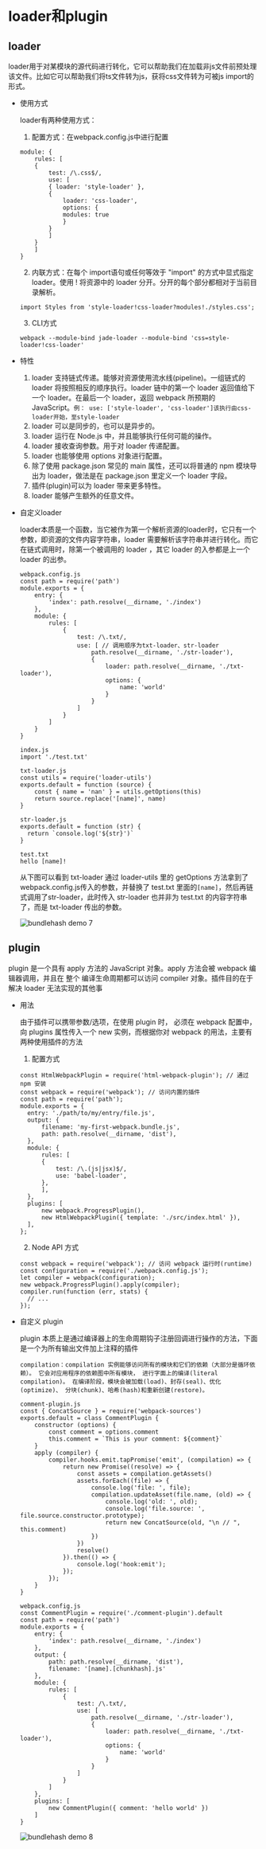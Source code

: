 # loader和plugin

## loader

loader用于对某模块的源代码进行转化，它可以帮助我们在加载非js文件前预处理该文件。比如它可以帮助我们将ts文件转为js，获将css文件转为可被js import的形式。

- 使用方式
  
  loader有两种使用方式：
    1. 配置方式：在webpack.config.js中进行配置
    ```
    module: {
        rules: [
        {
            test: /\.css$/,
            use: [
            { loader: 'style-loader' },
            {
                loader: 'css-loader',
                options: {
                modules: true
                }
            }
            ]
        }
        ]
    }
    ```
    2. 内联方式：在每个 import语句或任何等效于 "import" 的方式中显式指定 loader。使用 ! 将资源中的 loader 分开。分开的每个部分都相对于当前目录解析。
    ```
    import Styles from 'style-loader!css-loader?modules!./styles.css';
    ```
    3. CLI方式
    ```
    webpack --module-bind jade-loader --module-bind 'css=style-loader!css-loader'
    ```

- 特性
  
  1. loader 支持链式传递。能够对资源使用流水线(pipeline)。一组链式的 loader 将按照相反的顺序执行。loader 链中的第一个 loader 返回值给下一个 loader。在最后一个 loader，返回 webpack 所预期的 JavaScript。```例： use: ['style-loader', 'css-loader']该执行由css-loader开始，至style-loader```
  2. loader 可以是同步的，也可以是异步的。
  3. loader 运行在 Node.js 中，并且能够执行任何可能的操作。
  4. loader 接收查询参数。用于对 loader 传递配置。
  5. loader 也能够使用 options 对象进行配置。
  6. 除了使用 package.json 常见的 main 属性，还可以将普通的 npm 模块导出为 loader，做法是在 package.json 里定义一个 loader 字段。
  7. 插件(plugin)可以为 loader 带来更多特性。
  8. loader 能够产生额外的任意文件。

- 自定义loader

  loader本质是一个函数，当它被作为第一个解析资源的loader时，它只有一个参数，即资源的文件内容字符串，loader 需要解析该字符串并进行转化。而它在链式调用时，除第一个被调用的 loader ，其它 loader 的入参都是上一个 loader 的出参。
  ```
  webpack.config.js
  const path = require('path')
  module.exports = {
      entry: {
          'index': path.resolve(__dirname, './index')
      },
      module: {
          rules: [
              {
                  test: /\.txt/,
                  use: [ // 调用顺序为txt-loader、str-loader
                      path.resolve(__dirname, './str-loader'), 
                      {
                          loader: path.resolve(__dirname, './txt-loader'), 
                          options: {
                              name: 'world'
                          }
                      }
                  ]
              }
          ]
      }
  }

  index.js
  import './test.txt'

  txt-loader.js
  const utils = require('loader-utils')
  exports.default = function (source) {
      const { name = 'nan' } = utils.getOptions(this)
      return source.replace('[name]', name)
  }

  str-loader.js
  exports.default = function (str) {
    return `console.log('${str}')`
  }

  test.txt
  hello [name]!
  ```
  从下图可以看到 txt-loader 通过 loader-utils 里的 getOptions 方法拿到了webpack.config.js传入的参数，并替换了 test.txt 里面的```[name]```，然后再链式调用了str-loader，此时传入 str-loader 也并非为 test.txt 的内容字符串了，而是 txt-loader 传出的参数。

  ![bundlehash demo 7](../images/webpack-demo-7.png)  


## plugin

plugin 是一个具有 apply 方法的 JavaScript 对象。apply 方法会被 webpack 编辑器调用，并且在 整个 编译生命周期都可以访问 compiler 对象。插件目的在于解决 loader 无法实现的其他事

- 用法

  由于插件可以携带参数/选项，在使用 plugin 时， 必须在 webpack 配置中，向 plugins 属性传入一个 new 实例，而根据你对 webpack 的用法，主要有两种使用插件的方法
  1. 配置方式
  ```
  const HtmlWebpackPlugin = require('html-webpack-plugin'); // 通过 npm 安装
  const webpack = require('webpack'); // 访问内置的插件
  const path = require('path');
  module.exports = {
    entry: './path/to/my/entry/file.js',
    output: {
        filename: 'my-first-webpack.bundle.js',
        path: path.resolve(__dirname, 'dist'),
    },
    module: {
        rules: [
        {
            test: /\.(js|jsx)$/,
            use: 'babel-loader',
        },
        ],
    },
    plugins: [
        new webpack.ProgressPlugin(),
        new HtmlWebpackPlugin({ template: './src/index.html' }),
    ],
  };
  ```
  2. Node API 方式
  ```
  const webpack = require('webpack'); // 访问 webpack 运行时(runtime)
  const configuration = require('./webpack.config.js');
  let compiler = webpack(configuration);
  new webpack.ProgressPlugin().apply(compiler);
  compiler.run(function (err, stats) {
    // ...
  });
  ```

- 自定义 plugin
  
  plugin 本质上是通过编译器上的生命周期钩子注册回调进行操作的方法，下面是一个为所有输出文件加上注释的插件  
  
  ```compilation：compilation 实例能够访问所有的模块和它们的依赖（大部分是循环依赖）。 它会对应用程序的依赖图中所有模块， 进行字面上的编译(literal compilation)。 在编译阶段，模块会被加载(load)、封存(seal)、优化(optimize)、 分块(chunk)、哈希(hash)和重新创建(restore)。```
  ```
  comment-plugin.js
  const { ConcatSource } = require('webpack-sources')
  exports.default = class CommentPlugin {
      constructor (options) {
          const comment = options.comment
          this.comment = `This is your comment: ${comment}`
      }
      apply (compiler) {
          compiler.hooks.emit.tapPromise('emit', (compilation) => {
              return new Promise((resolve) => {
                  const assets = compilation.getAssets()
                  assets.forEach((file) => {
                      console.log('file: ', file);
                      compilation.updateAsset(file.name, (old) => {
                          console.log('old: ', old);
                          console.log('file.source: ', file.source.constructor.prototype);
                          return new ConcatSource(old, "\n // ", this.comment)
                      })
                  })
                  resolve()
              }).then(() => {
                  console.log('hook:emit');
              });
          });
      }
  }

  webpack.config.js
  const CommentPlugin = require('./comment-plugin').default
  const path = require('path')
  module.exports = {
      entry: {
          'index': path.resolve(__dirname, './index')
      },
      output: {
          path: path.resolve(__dirname, 'dist'),
          filename: '[name].[chunkhash].js'
      },
      module: {
          rules: [
              {
                  test: /\.txt/,
                  use: [
                      path.resolve(__dirname, './str-loader'), 
                      {
                          loader: path.resolve(__dirname, './txt-loader'),
                          options: {
                              name: 'world'
                          }
                      }
                  ]
              }
          ]
      },
      plugins: [
          new CommentPlugin({ comment: 'hello world' })
      ]
  }
  ```
  
  ![bundlehash demo 8](../images/webpack-demo-8.png)  
